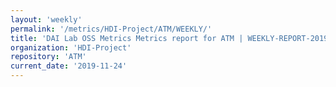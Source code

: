 ```yaml
---
layout: 'weekly'
permalink: '/metrics/HDI-Project/ATM/WEEKLY/'
title: 'DAI Lab OSS Metrics Metrics report for ATM | WEEKLY-REPORT-2019-11-24'
organization: 'HDI-Project'
repository: 'ATM'
current_date: '2019-11-24'
---
```

